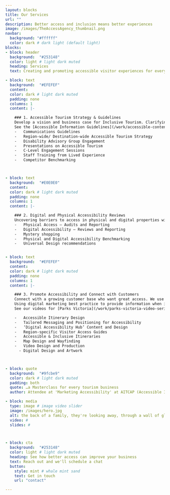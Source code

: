 ```yaml
---
layout: blocks
title: Our Services
url: ""
description: Better access and inclusion means better experiences
image: /images/TheAccessAgency_thumbnail.png
navbar:
  background: "#ffffff"
  color: dark # dark light (default light)
blocks:
- block: header
  background:  "#253148"
  color: light # light dark muted
  heading: Services
  text: Creating and promoting accessible visitor experiences for everyone

- block: text
  background:  "#EFEFEF"
  content:
  color: dark # light dark muted
  padding: none
  columns: 1
  content: |-

    ### 1. Accessible Tourism Strategy & Guidelines
    Develop a vision and business case for Inclusive Tourism. Clarifying opportunities and enabling people to service the sector with defined objectives.
    See the [Accessible Information Guidelines](/work/accessible-content-guidelines "Link to Accessible Information Guidelines") we created for Queensland Government or the [Communications and Campaign work](/work/mornington-peninsula-grants-for-accessibility "Link to our work with Mornington Peninsula Shire") we did with Mornington Peninsula Shire.
    -	Communications Guidelines
    -	Region-wide/ Destination-wide Accessible Tourism Strategy
    -	Disability Advisory Group Engagement
    -	Presentations on Accessible Tourism
    -	C-Level Engagement Sessions
    -	Staff Training from Lived Experience
    -	Competitor Benchmarking



- block: text
  background:  "#E0E0E0"
  content:
  color: dark # light dark muted
  padding: none
  columns: 1
  content: |-

    ### 2. Digital and Physical Accessibility Reviews
    Uncovering barriers to access in physical and digital properties with a qualified [Access Consultant.](/about-us "Link to About Us") We find solutions for existing barriers, review existing product and develop future inclusive experiences. [Talk to us](/contact "Link to contact us") about the digital accessibility review we did for Sovereign Hill or the Access review we undertook for Monty Hub.
    -	Physical Access – Audits and Reporting
    -	Digital Accessibility – Reviews and Reporting
    -	Mystery shopping
    -	Physical and Digital Accessibility Benchmarking
    -	Universal Design recommendations


- block: text
  background:  "#EFEFEF"
  content:
  color: dark # light dark muted
  padding: none
  columns: 1
  content: |-

    ### 3. Promote Accessibility and Connect with Customers
    Connect with a growing customer base who want great access. We use digital marketing best practice to provide information and materials when they’re needed – so visitors can visit easier and explore more.
    Using digital marketing best practice to provide information when its needed so visitors can visit with confidence and explore more.
    See our videos for [Parks Victoria](/work/parks-victoria-video-series "Link to our work for Parks Victoria") and [Ability Fest](/work/ability-fest "Link to our work for Visit Melbourne and AbilityFest")

    -	Accessible Itinerary Design
    -	Tailored Messaging and Positioning for Accessibility
    -	‘Digital Accessibility Hub’ Content and Design
    -	Region-specific Visitor Access Guides
    -	Accessible & Inclusive Itineraries
    -	Map Design and Wayfinding
    -	Video Design and Production
      -	Digital Design and Artwork



- block: quote
  background:  "#9fcbe9"
  color: dark # light dark muted
  padding: both
  quote: …a Masterclass for every tourism business
  author: Attendee at 'Marketing Accessibility' at AITCAP (Accessible Inclusive Conference)

- block: media
  type: image # image video slider
  image: /images/hero.jpg
  alt: the back of a family, they're looking away, through a wall of glass to an aquarium - a seal swims by with a stream of small bubbles trailing after it
  video: #
  slides: #



- block: cta
  background:  "#253148"
  color: light # light dark muted
  heading: See how better access can improve your business
  text: Reach out and we'll schedule a chat
  button:
    style: mint # whale mint sand
    text: Get in touch
    url: "contact"

---
```

